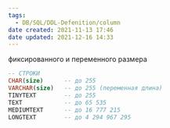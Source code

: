 ```yaml
---
tags:
  - DB/SQL/DDL-Defenition/column
date created: 2021-11-13 17:46
date updated: 2021-12-16 14:33
---
```


фиксированного и переменного размера

```sql
-- СТРОКИ
CHAR(size) 		-- до 255
VARCHAR(size) 	-- до 255 (переменная длина)
TINYTEXT		-- до 255
TEXT   			-- до 65 535
MEDIUMTEXT		-- до 16 777 215
LONGTEXT		-- до 4 294 967 295
```


